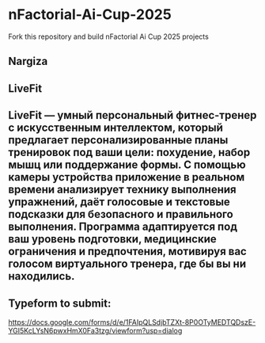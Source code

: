 # nFactorial-Ai-Cup-2025
Fork this repository and build nFactorial Ai Cup 2025 projects 

## Nargiza

## LiveFit

## LiveFit — умный персональный фитнес-тренер с искусственным интеллектом, который предлагает персонализированные планы тренировок под ваши цели: похудение, набор мышц или поддержание формы. С помощью камеры устройства приложение в реальном времени анализирует технику выполнения упражнений, даёт голосовые и текстовые подсказки для безопасного и правильного выполнения. Программа адаптируется под ваш уровень подготовки, медицинские ограничения и предпочтения, мотивируя вас голосом виртуального тренера, где бы вы ни находились.


## Typeform to submit:
https://docs.google.com/forms/d/e/1FAIpQLSdjbTZXt-8P0OTyMEDTQDszE-YGI5KcLYsN6pwxHmX0Fa3tzg/viewform?usp=dialog


